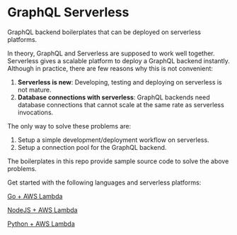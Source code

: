 # GraphQL Serverless

GraphQL backend boilerplates that can be deployed on serverless platforms.

In theory, GraphQL and Serverless are supposed to work well together. Serverless gives a scalable platform to deploy a GraphQL backend instantly. Although in practice, there are few reasons why this is not convenient:

1) **Serverless is new**: Developing, testing and deploying on serverless is not mature.
2) **Database connections with serverless**: GraphQL backends need database connections that cannot scale at the same rate as serverless invocations.

The only way to solve these problems are:

1) Setup a simple development/deployment workflow on serverless.
2) Setup a connection pool for the GraphQL backend.

The boilerplates in this repo provide sample source code to solve the above problems.

Get started with the following languages and serverless platforms:


[Go + AWS Lambda](https://github.com/hasura/graphql-serverless/tree/master/aws-go)

[NodeJS + AWS Lambda](https://github.com/hasura/graphql-serverless/tree/master/aws-nodejs)

[Python + AWS Lambda](https://github.com/hasura/graphql-serverless/tree/master/aws-python/graphene-sqlalchmey)

